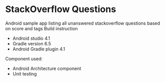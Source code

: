# StackOverflow Questions
Android sample app listing all unanswered stackoverflow questions based on score and tags
Build instruction

- Android studio 4.1
- Gradle version 6.5
- Android Gradle plugin 4.1

Component used:
- Android Architecture component
- Unit testing
